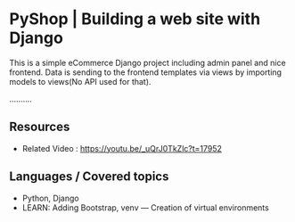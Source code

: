 # PyShop | Building a web site with Django


This is a simple eCommerce Django project including admin panel and nice frontend. Data is sending to the frontend templates via views by importing models to views(No API used for that).

..........

## Resources
+ Related Video : https://youtu.be/_uQrJ0TkZlc?t=17952

## Languages / Covered topics
+ Python, Django
+ LEARN: Adding Bootstrap, venv — Creation of virtual environments
